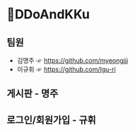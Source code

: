 # 📝DDoAndKKu

## 팀원 

 - 김명주 ☞ https://github.com/myeongjjj
 - 이규휘 ☞ https://github.com/Igu-ri

   

## 게시판 - 명주


## 로그인/회원가입 - 규휘
